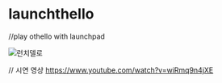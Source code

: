 # launchthello
//play othello with launchpad
 
 
![런치델로](https://user-images.githubusercontent.com/76677980/189688729-d4ac2ab1-3aa8-4887-b848-4d397da28b2b.png)
 
  
// 시연 영상 
https://www.youtube.com/watch?v=wiRmq9n4jXE
